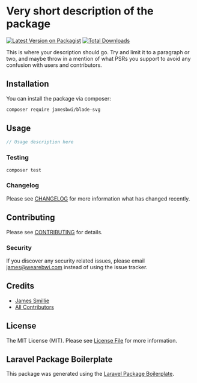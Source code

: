 # Very short description of the package

[![Latest Version on Packagist](https://img.shields.io/packagist/v/jamesbwi/blade-svg.svg?style=flat-square)](https://packagist.org/packages/jamesbwi/blade-svg)
[![Total Downloads](https://img.shields.io/packagist/dt/jamesbwi/blade-svg.svg?style=flat-square)](https://packagist.org/packages/jamesbwi/blade-svg)

This is where your description should go. Try and limit it to a paragraph or two, and maybe throw in a mention of what PSRs you support to avoid any confusion with users and contributors.

## Installation

You can install the package via composer:

```bash
composer require jamesbwi/blade-svg
```

## Usage

```php
// Usage description here
```

### Testing

```bash
composer test
```

### Changelog

Please see [CHANGELOG](CHANGELOG.md) for more information what has changed recently.

## Contributing

Please see [CONTRIBUTING](CONTRIBUTING.md) for details.

### Security

If you discover any security related issues, please email james@wearebwi.com instead of using the issue tracker.

## Credits

-   [James Smillie](https://github.com/jamesbwi)
-   [All Contributors](../../contributors)

## License

The MIT License (MIT). Please see [License File](LICENSE.md) for more information.

## Laravel Package Boilerplate

This package was generated using the [Laravel Package Boilerplate](https://laravelpackageboilerplate.com).
